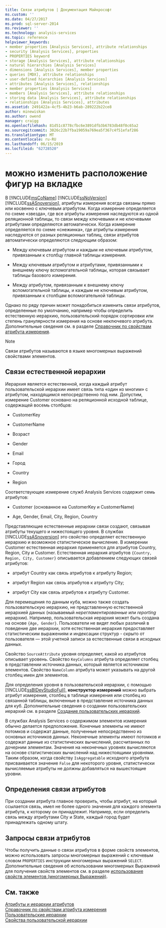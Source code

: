 ```yaml
---
title: Связи атрибутов | Документация Майкрософт
ms.custom: ''
ms.date: 04/27/2017
ms.prod: sql-server-2014
ms.reviewer: ''
ms.technology: analysis-services
ms.topic: reference
helpviewer_keywords:
- member properties [Analysis Services], attribute relationships
- security [Analysis Services], properties
- PROPERTIES keyword
- storage [Analysis Services], attribute relationships
- natural hierarchies [Analysis Services]
- dimensions [Analysis Services], member properties
- queries [MDX], attribute relationships
- user-defined hierarchies [Analysis Services]
- attributes [Analysis Services], relationships
- member properties [Analysis Services]
- members [Analysis Services], attribute relationships
- storing data [Analysis Services], attribute relationships
- relationships [Analysis Services], attributes
ms.assetid: 2491422a-4cf5-4b23-b6ab-289222b22ce8
author: minewiskan
ms.author: owend
manager: craigg
ms.openlocfilehash: 81d51c8778cfbc6e3891dfb3b6783db48f0c65a2
ms.sourcegitcommit: 3026c22b7fba19059a769ea5f367c4f51efaf286
ms.translationtype: MT
ms.contentlocale: ru-RU
ms.lasthandoff: 06/15/2019
ms.locfileid: "62728520"
---
```

# <a name="attribute-relationships"></a>можно изменить расположение фигур на вкладке
  В [!INCLUDE[msCoName](../../includes/msconame-md.md)] [!INCLUDE[ssNoVersion](../../includes/ssnoversion-md.md)] [!INCLUDE[ssASnoversion](../../includes/ssasnoversion-md.md)], атрибуты измерения всегда связаны прямо или косвенно с ключевым атрибутом. Когда измерение определяется по схеме «звезда», где все атрибуты измерения наследуются из одной реляционной таблицы, то связи между ключевыми и не ключевыми атрибутами определяются автоматически. Когда измерение определяется по схеме «снежинка», где атрибуты измерения наследуются от разных реляционных таблиц, связи атрибутов автоматически определяются следующим образом:  
  
-   Между ключевым атрибутом и каждым не ключевым атрибутом, привязанным к столбцу главной таблицы измерения.  
  
-   Между ключевым атрибутом и атрибутами, привязанными к внешнему ключу вспомогательной таблицы, которая связывает таблицы базового измерения.  
  
-   Между атрибутом, привязанным к внешнему ключу вспомогательной таблицы, и каждым не ключевым атрибутом, привязанным к столбцам вспомогательной таблицы.  
  
 Однако по ряду причин может понадобиться изменить связи атрибутов, определенные по умолчанию, например чтобы определить естественную иерархию, пользовательский порядок сортировки или степень гранулярности измерения на основе неключевого атрибута. Дополнительные сведения см. в разделе [Справочник по свойствам атрибута измерения](../multidimensional-models/dimension-attribute-properties-reference.md).  
  
> [!NOTE]  
>  Связи атрибутов называются в языке многомерных выражений свойствами элементов.  
  
## <a name="natural-hierarchy-relationships"></a>Связи естественной иерархии  
 Иерархия является естественной, когда каждый атрибут пользовательской иерархии имеет связь типа «один ко многим» с атрибутом, находящимся непосредственно под ним. Допустим, измерение Customer основано на реляционной исходной таблице, содержащей восемь столбцов:  
  
-   CustomerKey  
  
-   CustomerName  
  
-   Возраст  
  
-   Gender  
  
-   Email  
  
-   Город  
  
-   Country  
  
-   Region  
  
 Соответствующее измерение служб Analysis Services содержит семь атрибутов:  
  
-   Customer (основанное на CustomerKey и CustomerName)  
  
-   Age, Gender, Email, City, Region, Country  
  
 Представляющие естественные иерархии связи создают, связывая атрибуты текущего и нижестоящего уровня. В службах [!INCLUDE[ssASnoversion](../../includes/ssasnoversion-md.md)] это свойство определяет естественную иерархию и возможное статистическое вычисление. В измерении Customer естественная иерархия применяется для атрибутов Country, Region, City и Customer. Естественная иерархия атрибутов `{Country, Region, City, Customer}` описывается добавлением следующих связей атрибутов:  
  
-   атрибут Country как связь атрибутов к атрибуту Region;  
  
-   атрибут Region как связь атрибутов к атрибуту City;  
  
-   атрибут City как связь атрибутов к атрибуту Customer.  
  
 Для перемещения по данным куба, можно также создать пользовательскую иерархию, не представленную естественной иерархией данных (называемый *нерегламентированные* или *reporting* иерархии). Например, пользовательская иерархия может быть создана на основе `{Age, Gender}`. Пользователи не видят любых различий в поведение две иерархии, хотя естественная иерархия предоставляет статистическим выражениям и индексации структур - скрыто от пользователя — этой учетной записи за естественные связи в исходных данных.  
  
 Свойство `SourceAttribute` уровня определяет, какой из атрибутов описывает уровень. Свойство `KeyColumns` атрибута определяет столбец в представлении источника данных, который является источником элементов. Свойство `NameColumn` атрибута может указывать на другой столбец имен для элементов.  
  
 Для определения уровня в пользовательской иерархии, с помощью [!INCLUDE[ssBIDevStudioFull](../../includes/ssbidevstudiofull-md.md)], **конструктор измерений** можно выбрать атрибут измерения, столбец в таблице измерения или столбец из связанной таблицы, включенные в представление источника данных для куб. Дополнительные сведения о создании пользовательских иерархий см. в разделе [Создание пользовательских иерархий](../multidimensional-models/user-defined-hierarchies-create.md).  
  
 В службах Analysis Services о содержимом элементов измерения обычно делается предположение. Конечные элементы не имеют потомков и содержат данные, полученные непосредственно из основных источников данных. Неконечные элементы имеют потомков и содержат данные из статистических вычислений, рассчитанных по дочерним элементам. Значения на неконечных уровнях вычисляются на основе статистических вычислений над нижестоящими уровнями. Таким образом, когда свойству `IsAggregatable` исходного атрибута присваивается значение `False` для некоторого уровня, статистически вычисляемые атрибуты не должны добавляться на вышестоящие уровни.  
  
## <a name="defining-an-attribute-relationship"></a>Определения связи атрибутов  
 При создании атрибута главное проверить, чтобы атрибут, на который ссылается связь, имел не более одного значения для каждого элемента атрибута, к которому он принадлежит. Например, если определить связь между атрибутами City и State, каждый город будет принадлежать одному штату.  
  
## <a name="attribute-relationship-queries"></a>Запросы связи атрибутов  
 Чтобы получить данные о связи атрибутов в форме свойств элементов, можно использовать запросы многомерных выражений с ключевым словом `PROPERTIES` инструкции многомерных выражений `SELECT`. Дополнительные сведения об использовании многомерных Выражений для получения свойств элементов см. в разделе [использование свойств элементов &#40;многомерных Выражений&#41;](../multidimensional-models/mdx/mdx-member-properties.md).  
  
## <a name="see-also"></a>См. также  
 [Атрибуты и иерархии атрибутов](attributes-and-attribute-hierarchies.md)   
 [Справочник по свойствам атрибута измерения](../multidimensional-models/dimension-attribute-properties-reference.md)   
 [Пользовательские иерархии](user-hierarchies.md)   
 [Свойства пользовательской иерархии](user-hierarchies-properties.md)  
  
  
